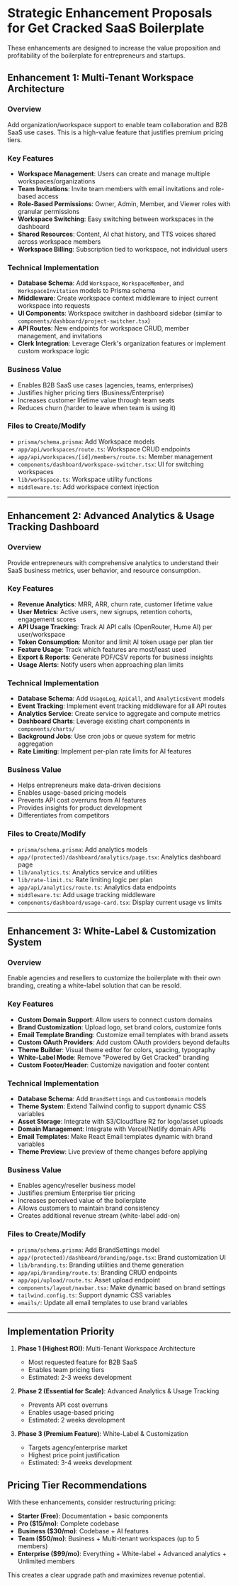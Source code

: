 # Strategic Enhancement Proposals for Get Cracked SaaS Boilerplate

These enhancements are designed to increase the value proposition and profitability of the boilerplate for entrepreneurs and startups.

## Enhancement 1: Multi-Tenant Workspace Architecture

### Overview
Add organization/workspace support to enable team collaboration and B2B SaaS use cases. This is a high-value feature that justifies premium pricing tiers.

### Key Features
- **Workspace Management**: Users can create and manage multiple workspaces/organizations
- **Team Invitations**: Invite team members with email invitations and role-based access
- **Role-Based Permissions**: Owner, Admin, Member, and Viewer roles with granular permissions
- **Workspace Switching**: Easy switching between workspaces in the dashboard
- **Shared Resources**: Content, AI chat history, and TTS voices shared across workspace members
- **Workspace Billing**: Subscription tied to workspace, not individual users

### Technical Implementation
- **Database Schema**: Add `Workspace`, `WorkspaceMember`, and `WorkspaceInvitation` models to Prisma schema
- **Middleware**: Create workspace context middleware to inject current workspace into requests
- **UI Components**: Workspace switcher in dashboard sidebar (similar to `components/dashboard/project-switcher.tsx`)
- **API Routes**: New endpoints for workspace CRUD, member management, and invitations
- **Clerk Integration**: Leverage Clerk's organization features or implement custom workspace logic

### Business Value
- Enables B2B SaaS use cases (agencies, teams, enterprises)
- Justifies higher pricing tiers (Business/Enterprise)
- Increases customer lifetime value through team seats
- Reduces churn (harder to leave when team is using it)

### Files to Create/Modify
- `prisma/schema.prisma`: Add Workspace models
- `app/api/workspaces/route.ts`: Workspace CRUD endpoints
- `app/api/workspaces/[id]/members/route.ts`: Member management
- `components/dashboard/workspace-switcher.tsx`: UI for switching workspaces
- `lib/workspace.ts`: Workspace utility functions
- `middleware.ts`: Add workspace context injection

---

## Enhancement 2: Advanced Analytics & Usage Tracking Dashboard

### Overview
Provide entrepreneurs with comprehensive analytics to understand their SaaS business metrics, user behavior, and resource consumption.

### Key Features
- **Revenue Analytics**: MRR, ARR, churn rate, customer lifetime value
- **User Metrics**: Active users, new signups, retention cohorts, engagement scores
- **API Usage Tracking**: Track AI API calls (OpenRouter, Hume AI) per user/workspace
- **Token Consumption**: Monitor and limit AI token usage per plan tier
- **Feature Usage**: Track which features are most/least used
- **Export & Reports**: Generate PDF/CSV reports for business insights
- **Usage Alerts**: Notify users when approaching plan limits

### Technical Implementation
- **Database Schema**: Add `UsageLog`, `ApiCall`, and `AnalyticsEvent` models
- **Event Tracking**: Implement event tracking middleware for all API routes
- **Analytics Service**: Create service to aggregate and compute metrics
- **Dashboard Charts**: Leverage existing chart components in `components/charts/`
- **Background Jobs**: Use cron jobs or queue system for metric aggregation
- **Rate Limiting**: Implement per-plan rate limits for AI features

### Business Value
- Helps entrepreneurs make data-driven decisions
- Enables usage-based pricing models
- Prevents API cost overruns from AI features
- Provides insights for product development
- Differentiates from competitors

### Files to Create/Modify
- `prisma/schema.prisma`: Add analytics models
- `app/(protected)/dashboard/analytics/page.tsx`: Analytics dashboard page
- `lib/analytics.ts`: Analytics service and utilities
- `lib/rate-limit.ts`: Rate limiting logic per plan
- `app/api/analytics/route.ts`: Analytics data endpoints
- `middleware.ts`: Add usage tracking middleware
- `components/dashboard/usage-card.tsx`: Display current usage vs limits

---

## Enhancement 3: White-Label & Customization System

### Overview
Enable agencies and resellers to customize the boilerplate with their own branding, creating a white-label solution that can be resold.

### Key Features
- **Custom Domain Support**: Allow users to connect custom domains
- **Brand Customization**: Upload logo, set brand colors, customize fonts
- **Email Template Branding**: Customize email templates with brand assets
- **Custom OAuth Providers**: Add custom OAuth providers beyond defaults
- **Theme Builder**: Visual theme editor for colors, spacing, typography
- **White-Label Mode**: Remove "Powered by Get Cracked" branding
- **Custom Footer/Header**: Customize navigation and footer content

### Technical Implementation
- **Database Schema**: Add `BrandSettings` and `CustomDomain` models
- **Theme System**: Extend Tailwind config to support dynamic CSS variables
- **Asset Storage**: Integrate with S3/Cloudflare R2 for logo/asset uploads
- **Domain Management**: Integrate with Vercel/Netlify domain APIs
- **Email Templates**: Make React Email templates dynamic with brand variables
- **Theme Preview**: Live preview of theme changes before applying

### Business Value
- Enables agency/reseller business model
- Justifies premium Enterprise tier pricing
- Increases perceived value of the boilerplate
- Allows customers to maintain brand consistency
- Creates additional revenue stream (white-label add-on)

### Files to Create/Modify
- `prisma/schema.prisma`: Add BrandSettings model
- `app/(protected)/dashboard/branding/page.tsx`: Brand customization UI
- `lib/branding.ts`: Branding utilities and theme generation
- `app/api/branding/route.ts`: Branding CRUD endpoints
- `app/api/upload/route.ts`: Asset upload endpoint
- `components/layout/navbar.tsx`: Make dynamic based on brand settings
- `tailwind.config.ts`: Support dynamic CSS variables
- `emails/`: Update all email templates to use brand variables

---

## Implementation Priority

1. **Phase 1 (Highest ROI)**: Multi-Tenant Workspace Architecture
   - Most requested feature for B2B SaaS
   - Enables team pricing tiers
   - Estimated: 2-3 weeks development

2. **Phase 2 (Essential for Scale)**: Advanced Analytics & Usage Tracking
   - Prevents API cost overruns
   - Enables usage-based pricing
   - Estimated: 2 weeks development

3. **Phase 3 (Premium Feature)**: White-Label & Customization
   - Targets agency/enterprise market
   - Highest price point justification
   - Estimated: 3-4 weeks development

## Pricing Tier Recommendations

With these enhancements, consider restructuring pricing:

- **Starter (Free)**: Documentation + basic components
- **Pro ($15/mo)**: Complete codebase
- **Business ($30/mo)**: Codebase + AI features
- **Team ($50/mo)**: Business + Multi-tenant workspaces (up to 5 members)
- **Enterprise ($99/mo)**: Everything + White-label + Advanced analytics + Unlimited members

This creates a clear upgrade path and maximizes revenue potential.
